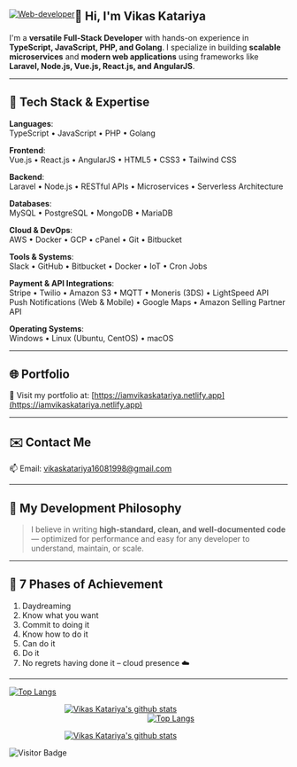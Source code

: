
<article class="markdown-body entry-content container-lg f5" itemprop="text">


<p><a style="float: left;" style="margin-left: 100px;" target="_blank" rel="noopener noreferrer" href="https://ibb.co/tJVfnXR"><img src="https://i.ibb.co/9rQXBtP/Vikas.jpg" alt="Web-developer">      </a>

# 👋 Hi, I'm Vikas Katariya

I'm a **versatile Full-Stack Developer** with hands-on experience in **TypeScript, JavaScript, PHP, and Golang**. I specialize in building **scalable microservices** and **modern web applications** using frameworks like **Laravel, Node.js, Vue.js, React.js, and AngularJS**.

---

## 🔧 Tech Stack & Expertise

**Languages**:  
TypeScript • JavaScript • PHP • Golang

**Frontend**:  
Vue.js • React.js • AngularJS • HTML5 • CSS3 • Tailwind CSS

**Backend**:  
Laravel • Node.js • RESTful APIs • Microservices • Serverless Architecture

**Databases**:  
MySQL • PostgreSQL • MongoDB • MariaDB

**Cloud & DevOps**:  
AWS • Docker • GCP • cPanel • Git • Bitbucket

**Tools & Systems**:  
Slack • GitHub • Bitbucket • Docker • IoT • Cron Jobs

**Payment & API Integrations**:  
Stripe • Twilio • Amazon S3 • MQTT • Moneris (3DS) • LightSpeed API  
Push Notifications (Web & Mobile) • Google Maps • Amazon Selling Partner API

**Operating Systems**:  
Windows • Linux (Ubuntu, CentOS) • macOS

---

## 🌐 Portfolio

🔗 Visit my portfolio at: [https://iamvikaskatariya.netlify.app](https://iamvikaskatariya.netlify.app)

---

## ✉️ Contact Me

📫 Email: [vikaskatariya16081998@gmail.com](mailto:vikaskatariya16081998@gmail.com)

---

## 🌟 My Development Philosophy

> I believe in writing **high-standard, clean, and well-documented code** — optimized for performance and easy for any developer to understand, maintain, or scale.

---

## 🚀 7 Phases of Achievement

1. Daydreaming  
2. Know what you want  
3. Commit to doing it  
4. Know how to do it  
5. Can do it  
6. Do it  
7. No regrets having done it – cloud presence ☁️  

---


 
 <a target="_blank" rel="noopener noreferrer" href="https://camo.githubusercontent.com/097d1347fd5691619c5050f8b103583f9bfc208127d669e75e671c3858da0167/68747470733a2f2f6769746875622d726561646d652d73746174732e76657263656c2e6170702f6170692f746f702d6c616e67732f3f757365726e616d653d6b727573686e61746b686177616c65266c61796f75743d636f6d70616374"><img src="https://github-readme-stats.vercel.app/api/top-langs/?username=VikasJKatariya&show_icons=true&title_color=fff&icon_color=79ff97&text_color=efefef&bg_color=24292e" alt="Top Langs" data-canonical-src="https://github-readme-stats.vercel.app/api/top-langs/?username=VikasJKatariya&amp;layout=compact" style="max-width:100%;"></a></p>





</p>

  <p><a   style="margin-left: 100px;" target="_blank" rel="noopener noreferrer" href="https://camo.githubusercontent.com/097d1347fd5691619c5050f8b103583f9bfc208127d669e75e671c3858da0167/68747470733a2f2f6769746875622d726561646d652d73746174732e76657263656c2e6170702f6170692f746f702d6c616e67732f3f757365726e616d653d6b727573686e61746b686177616c65266c61796f75743d636f6d70616374"><img src="https://github-readme-stats.vercel.app/api?username=VikasJKatariya&show_icons=true&title_color=fff&icon_color=79ff97&text_color=efefef&bg_color=24292e" alt="Vikas Katariya's github stats" data-canonical-src="https://github-readme-stats.vercel.app/api?username=VikasJKatariy&amp;show_icons=true" style="max-width:100%;"></a> <a  style="margin-left: 250px;" target="_blank" rel="noopener noreferrer" href="https://camo.githubusercontent.com/097d1347fd5691619c5050f8b103583f9bfc208127d669e75e671c3858da0167/68747470733a2f2f6769746875622d726561646d652d73746174732e76657263656c2e6170702f6170692f746f702d6c616e67732f3f757365726e616d653d6b727573686e61746b686177616c65266c61796f75743d636f6d70616374"><img src="https://github-readme-stats.vercel.app/api/top-langs/?username=VikasJKatariya&layout=compact&show_icons=true&title_color=fff&icon_color=79ff97&text_color=efefef&bg_color=24292e" alt="Top Langs" data-canonical-src="https://github-readme-stats.vercel.app/api/top-langs/?username=VikasJKatariya&amp;layout=compact" style="max-width:100%;"></a>

<a   style="margin-left: 100px;" target="_blank" rel="noopener noreferrer" href="https://stackoverflow.com/users/11790356/vikas-katariya"><img src="https://stackoverflow.com/users/flair/11790356.png" alt="Vikas Katariya's github stats" data-canonical-src="https://github-readme-stats.vercel.app/api?username=VikasJKatariy&amp;show_icons=true" style="max-width:100%;"></a>
 
![Visitor Badge](https://api.visitorbadge.io/api/VisitorHit?user=VikasJKatariya&repo=github-visitors-badge&countColor=%237B1E7A)
   
<a>

</p>

</article>
